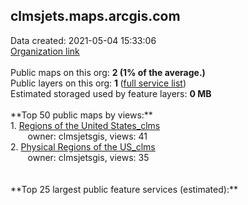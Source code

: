 <h2>clmsjets.maps.arcgis.com</h2> Data created: 2021-05-04 15:33:06 <br /><a target='new' href='https://clmsjets.maps.arcgis.com'>Organization link</a><br /><br />Public maps on this org: <b>2 (1% of the average.)</b><br />Public layers on this org: <b>1 </b>(<a target='new' href='https://services.arcgis.com/VdWfLG7BGDfv5bHn/ArcGIS/rest/services'>full service list</a>)<br />Estimated storaged used by feature layers: <b>0 MB</b><br /><br />**Top 50 public maps by views:**<br />  1. <a target='new' href='https://www.arcgis.com/home/item.html?id=614b08a31d6d47288c16ce8dc4647f3d'>Regions of the United States_clms</a> <br />  &nbsp;&nbsp;&nbsp;&nbsp; &nbsp;&nbsp;owner: clmsjetsgis, views: 41<br />  2. <a target='new' href='https://www.arcgis.com/home/item.html?id=df88342268e64994acfbbbd54281365c'>Physical Regions of the US_clms</a> <br />  &nbsp;&nbsp;&nbsp;&nbsp; &nbsp;&nbsp;owner: clmsjetsgis, views: 35<br /><br /><br />**Top 25 largest public feature services (estimated):**<br />